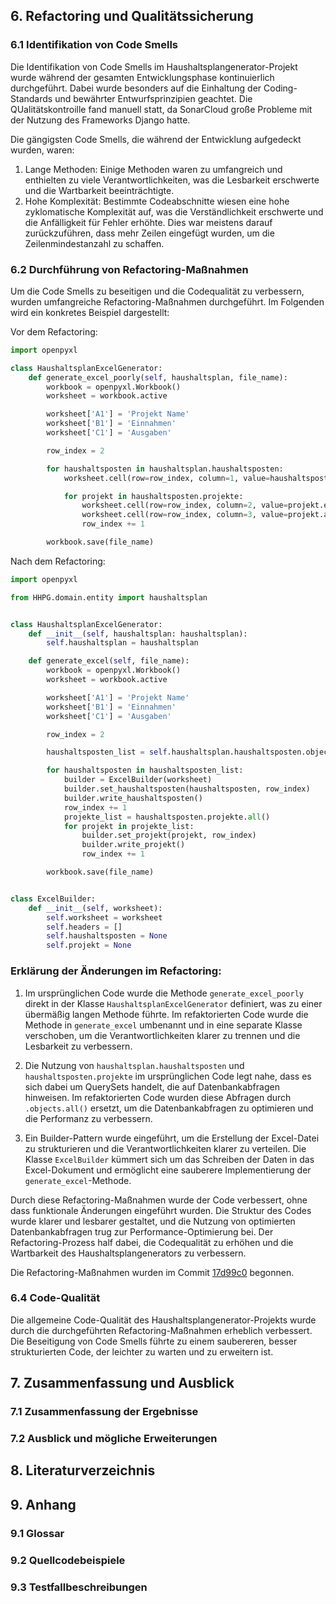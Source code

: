 ## 6. Refactoring und Qualitätssicherung

### 6.1 Identifikation von Code Smells

Die Identifikation von Code Smells im Haushaltsplangenerator-Projekt wurde während der gesamten Entwicklungsphase kontinuierlich durchgeführt. Dabei wurde besonders auf die Einhaltung der Coding-Standards und bewährter Entwurfsprinzipien geachtet. Die QUalitätskontroille fand manuell statt, da SonarCloud große Probleme mit der Nutzung des Frameworks Django hatte. 

Die gängigsten Code Smells, die während der Entwicklung aufgedeckt wurden, waren:

1. Lange Methoden: Einige Methoden waren zu umfangreich und enthielten zu viele Verantwortlichkeiten, was die Lesbarkeit erschwerte und die Wartbarkeit beeinträchtigte.
2. Hohe Komplexität: Bestimmte Codeabschnitte wiesen eine hohe zyklomatische Komplexität auf, was die Verständlichkeit erschwerte und die Anfälligkeit für Fehler erhöhte. Dies war meistens darauf zurückzuführen, dass mehr Zeilen eingefügt wurden, um die Zeilenmindestanzahl zu schaffen.

### 6.2 Durchführung von Refactoring-Maßnahmen

Um die Code Smells zu beseitigen und die Codequalität zu verbessern, wurden umfangreiche Refactoring-Maßnahmen durchgeführt. Im Folgenden wird ein konkretes Beispiel dargestellt:

Vor dem Refactoring:
```python
import openpyxl

class HaushaltsplanExcelGenerator:
    def generate_excel_poorly(self, haushaltsplan, file_name):
        workbook = openpyxl.Workbook()
        worksheet = workbook.active

        worksheet['A1'] = 'Projekt Name'
        worksheet['B1'] = 'Einnahmen'
        worksheet['C1'] = 'Ausgaben'

        row_index = 2

        for haushaltsposten in haushaltsplan.haushaltsposten:
            worksheet.cell(row=row_index, column=1, value=haushaltsposten.name)

            for projekt in haushaltsposten.projekte:
                worksheet.cell(row=row_index, column=2, value=projekt.einnahmen)
                worksheet.cell(row=row_index, column=3, value=projekt.ausgaben)
                row_index += 1

        workbook.save(file_name)
```

Nach dem Refactoring:
```python
import openpyxl

from HHPG.domain.entity import haushaltsplan


class HaushaltsplanExcelGenerator:
    def __init__(self, haushaltsplan: haushaltsplan):
        self.haushaltsplan = haushaltsplan

    def generate_excel(self, file_name):
        workbook = openpyxl.Workbook()
        worksheet = workbook.active

        worksheet['A1'] = 'Projekt Name'
        worksheet['B1'] = 'Einnahmen'
        worksheet['C1'] = 'Ausgaben'

        row_index = 2

        haushaltsposten_list = self.haushaltsplan.haushaltsposten.objects.all()

        for haushaltsposten in haushaltsposten_list:
            builder = ExcelBuilder(worksheet)
            builder.set_haushaltsposten(haushaltsposten, row_index)
            builder.write_haushaltsposten()
            row_index += 1
            projekte_list = haushaltsposten.projekte.all()
            for projekt in projekte_list:
                builder.set_projekt(projekt, row_index)
                builder.write_projekt()
                row_index += 1

        workbook.save(file_name)


class ExcelBuilder:
    def __init__(self, worksheet):
        self.worksheet = worksheet
        self.headers = []
        self.haushaltsposten = None
        self.projekt = None
```

### Erklärung der Änderungen im Refactoring:

1. Im ursprünglichen Code wurde die Methode `generate_excel_poorly` direkt in der Klasse `HaushaltsplanExcelGenerator` definiert, was zu einer übermäßig langen Methode führte. Im refaktorierten Code wurde die Methode in `generate_excel` umbenannt und in eine separate Klasse verschoben, um die Verantwortlichkeiten klarer zu trennen und die Lesbarkeit zu verbessern.

2. Die Nutzung von `haushaltsplan.haushaltsposten` und `haushaltsposten.projekte` im ursprünglichen Code legt nahe, dass es sich dabei um QuerySets handelt, die auf Datenbankabfragen hinweisen. Im refaktorierten Code wurden diese Abfragen durch `.objects.all()` ersetzt, um die Datenbankabfragen zu optimieren und die Performanz zu verbessern.

3. Ein Builder-Pattern wurde eingeführt, um die Erstellung der Excel-Datei zu strukturieren und die Verantwortlichkeiten klarer zu verteilen. Die Klasse `ExcelBuilder` kümmert sich um das Schreiben der Daten in das Excel-Dokument und ermöglicht eine sauberere Implementierung der `generate_excel`-Methode.

Durch diese Refactoring-Maßnahmen wurde der Code verbessert, ohne dass funktionale Änderungen eingeführt wurden. Die Struktur des Codes wurde klarer und lesbarer gestaltet, und die Nutzung von optimierten Datenbankabfragen trug zur Performance-Optimierung bei. Der Refactoring-Prozess half dabei, die Codequalität zu erhöhen und die Wartbarkeit des Haushaltsplangenerators zu verbessern.

Die Refactoring-Maßnahmen wurden im Commit [17d99c0](https://github.com/Lukas-Hoernle/Advanced-Software-Engineering/commit/17d99c028741bbf41664ee435aa132f23b1dc510) begonnen.

### 6.4 Code-Qualität 

Die allgemeine Code-Qualität des Haushaltsplangenerator-Projekts wurde durch die durchgeführten Refactoring-Maßnahmen erheblich verbessert. Die Beseitigung von Code Smells führte zu einem saubereren, besser strukturierten Code, der leichter zu warten und zu erweitern ist.


## 7. Zusammenfassung und Ausblick
   ### 7.1 Zusammenfassung der Ergebnisse
   ### 7.2 Ausblick und mögliche Erweiterungen

## 8. Literaturverzeichnis

## 9. Anhang
   ### 9.1 Glossar
   ### 9.2 Quellcodebeispiele
   ### 9.3 Testfallbeschreibungen
